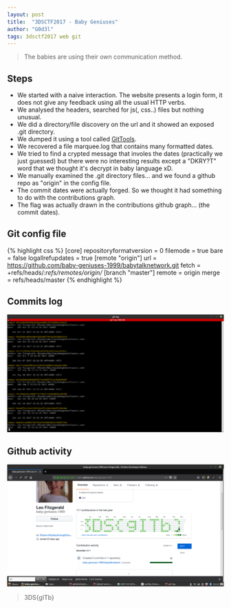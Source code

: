 ```yaml
---
layout: post
title:  "3DSCTF2017 - Baby Geniuses"
author: "G0d3l"
tags: 3dsctf2017 web git
---
```


>  The babies are using their own communication method.




## Steps
- We started with a naive interaction. The website presents a login form, it does not give any feedback using all the usual HTTP verbs.
- We analysed the headers, searched for js(, css..) files but nothing unusual.
- We did a directory/file discovery on the url and it showed an exposed .git directory.
- We dumped it using a tool called [GitTools](https://github.com/internetwache/GitTools).
- We recovered a file marquee.log that contains many formatted dates.
- We tried to find a crypted message that involes the dates (practically we just guessed) but there were no interesting results except a "DKRY?T" word that we thought it's decrypt in baby language xD.
- We manually examined the .git directory  files... and we found a github repo as "origin" in the config file.
- The commit dates were actually forged. So we thought it had something to do with the contributions graph.
- The flag was actually drawn in the contributions github graph... (the commit dates).


## Git config file
{% highlight css %}
[core]
	repositoryformatversion = 0
	filemode = true
	bare = false
	logallrefupdates = true
[remote "origin"]
	url = https://github.com/baby-geniuses-1999/babytalknetwork.git
	fetch = +refs/heads/*:refs/remotes/origin/*
[branch "master"]
	remote = origin
	merge = refs/heads/master
{% endhighlight %}

## Commits log
![](https://github.com/pow270/pow270.github.io/blob/master/_posts/pictures/bg1.png?raw=true)

## Github activity
![](https://github.com/pow270/pow270.github.io/blob/master/_posts/pictures/bg2.png?raw=true)


> 3DS{gITb}
